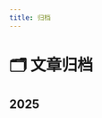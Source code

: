 ```yaml
---
title: 归档
---
```


<script setup>
const posts = {
  "2025": [
    {
      "title": "你好，VitePress！",
      "date": "2025-05-27",
      "description": "从零开始搭建一个 VitePress 博客",
      "tags": [
        "vitepress",
        "博客"
      ],
      "link": "/posts/2025/hello-vitepress"
    },
    {
      "title": "如何将 VitePress 项目部署到 GitHub Pages",
      "date": "2025-05-27",
      "description": "手把手教你如何使用 GitHub Pages 免费托管 VitePress 静态站点",
      "tags": [
        "vitepress",
        "部署",
        "github-pages"
      ],
      "link": "/posts/2025/vite-deploy-github-pages"
    },
    {
      "title": "使用 Vue 3 Composition API 的实践",
      "date": "2025-05-27",
      "description": "初学者如何理解并应用 Vue 3 Composition API 的基本用法和优势",
      "tags": [
        "vue3",
        "composition-api",
        "前端"
      ],
      "link": "/posts/2025/vue3-composition-api"
    }
  ]
}
</script>

# 🗂️ 文章归档


## 2025
<PostCard
  v-for="post in posts['2025']"
  :key="post.link"
  v-bind="post"
/>
